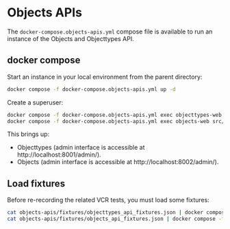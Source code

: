 # Objects APIs

The `docker-compose.objects-apis.yml` compose file is available to run an instance of the Objects and Objecttypes API.

## docker compose

Start an instance in your local environment from the parent directory:

```bash
docker compose -f docker-compose.objects-apis.yml up -d
```

Create a superuser:

```bash
docker compose -f docker-compose.objects-apis.yml exec objecttypes-web src/manage.py createsuperuser
docker compose -f docker-compose.objects-apis.yml exec objects-web src/manage.py createsuperuser
```

This brings up:
- Objecttypes (admin interface is accessible at http://localhost:8001/admin/).
- Objects (admin interface is accessible at http://localhost:8002/admin/).

## Load fixtures

Before re-recording the related VCR tests, you must load some fixtures:

```bash
cat objects-apis/fixtures/objecttypes_api_fixtures.json | docker compose -f docker-compose.objects-apis.yml exec -T objecttypes-web src/manage.py loaddata --format=json -
cat objects-apis/fixtures/objects_api_fixtures.json | docker compose -f docker-compose.objects-apis.yml exec -T objects-web src/manage.py loaddata --format=json -
```
